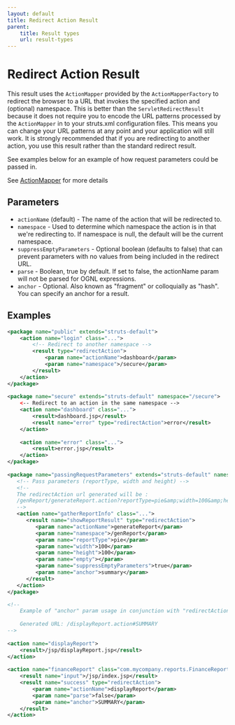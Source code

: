 ```yaml
---
layout: default
title: Redirect Action Result
parent:
    title: Result types
    url: result-types
---
```


# Redirect Action Result

This result uses the `ActionMapper` provided by the `ActionMapperFactory` to redirect the browser to a URL that invokes 
the specified action and (optional) namespace. This is better than the `ServletRedirectResult` because it does not require 
you to encode the URL patterns processed by the `ActionMapper` in to your struts.xml configuration files. This means 
you can change your URL patterns at any point and your application will still work. It is strongly recommended that if you 
are redirecting to another action, you use this result rather than the standard redirect result.

See examples below for an example of how request parameters could be passed in.

See [ActionMapper](action-mapper) for more details

## Parameters

- `actionName` (default) - The name of the action that will be redirected to.
- `namespace` - Used to determine which namespace the action is in that we're redirecting to. If namespace is null, 
  the default will be the current namespace.
- `suppressEmptyParameters` - Optional boolean (defaults to false) that can prevent parameters with no values from being
  included in the redirect URL.
- `parse` - Boolean, true by default. If set to false, the actionName param will not be parsed for OGNL expressions.
- `anchor` - Optional. Also known as "fragment" or colloquially as "hash". You can specify an anchor for a result.

## Examples

```xml
<package name="public" extends="struts-default">
    <action name="login" class="...">
        <!-- Redirect to another namespace -->
        <result type="redirectAction">
            <param name="actionName">dashboard</param>
            <param name="namespace">/secure</param>
        </result>
    </action>
</package>
 
<package name="secure" extends="struts-default" namespace="/secure">
    <-- Redirect to an action in the same namespace -->
    <action name="dashboard" class="...">
        <result>dashboard.jsp</result>
        <result name="error" type="redirectAction">error</result>
    </action>
 
    <action name="error" class="...">
        <result>error.jsp</result>
    </action>
</package>
 
<package name="passingRequestParameters" extends="struts-default" namespace="/passingRequestParameters">
   <!-- Pass parameters (reportType, width and height) -->
   <!--
   The redirectAction url generated will be :
   /genReport/generateReport.action?reportType=pie&amp;width=100&amp;height=100#summary
   -->
   <action name="gatherReportInfo" class="...">
      <result name="showReportResult" type="redirectAction">
         <param name="actionName">generateReport</param>
         <param name="namespace">/genReport</param>
         <param name="reportType">pie</param>
         <param name="width">100</param>
         <param name="height">100</param>
         <param name="empty"></param>
         <param name="suppressEmptyParameters">true</param>
         <param name="anchor">summary</param>
      </result>
   </action>
</package>
```

```xml
<!--
    Example of "anchor" param usage in conjunction with "redirectAction" result-type.
 
    Generated URL: /displayReport.action#SUMMARY
-->
 
<action name="displayReport">
    <result>/jsp/displayReport.jsp</result>
</action>
 
<action name="financeReport" class="com.mycompany.reports.FinanceReportAction"> 
    <result name="input">/jsp/index.jsp</result>            
    <result name="success" type="redirectAction">
        <param name="actionName">displayReport</param>
        <param name="parse">false</param>
        <param name="anchor">SUMMARY</param>
    </result>
</action>
```
